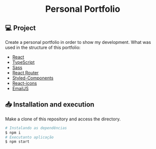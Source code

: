 <h1 align="center">Personal Portfolio</h1>

## 💻 Project
Create a personal portfolio in order to show my development. What was used in the structure of this portfolio:

 - [React](https://pt-br.reactjs.org/)
 - [TypeScript](https://www.typescriptlang.org/)
 - [Sass](https://sass-lang.com/)
 - [React Router](https://reactrouter.com/en/main)
 - [Styled-Components](https://styled-components.com)
 - [React-icons](https://react-icons.github.io/react-icons)
 - [EmailJS](https://www.emailjs.com)

## 📥 Installation and execution

Make a clone of this repository and access the directory.

```bash
# Instalando as dependências
$ npm i
# Executanto aplicação
$ npm start
```